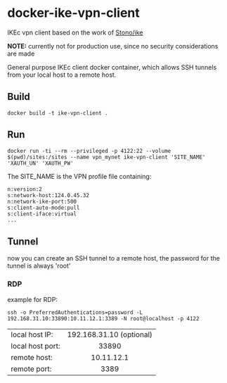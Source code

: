 # docker-ike-vpn-client
IKEc vpn client based on the work of [Stono/ike](https://github.com/Stono/ike)

**NOTE:** currently not for production use, since no security considerations are made

General purpose IKEc client docker container, which allows SSH tunnels from your local host to a remote host.

## Build

    docker build -t ike-vpn-client .

## Run

    docker run -ti --rm --privileged -p 4122:22 --volume $(pwd)/sites:/sites --name vpn_mynet ike-vpn-client 'SITE_NAME' 'XAUTH_UN' 'XAUTH_PW'

The SITE_NAME is the VPN profile file containing:

    n:version:2
    s:network-host:124.0.45.32
    n:network-ike-port:500
    s:client-auto-mode:pull
    s:client-iface:virtual
    ...


## Tunnel
now you can create an SSH tunnel to a remote host, the password for the tunnel is always 'root'

### RDP
example for RDP:

    ssh -o PreferredAuthentications=password -L 192.168.31.10:33890:10.11.12.1:3389 -N root@localhost -p 4122

|                 |                          |
| --------------- |:------------------------:|
| local host IP:  | 192.168.31.10 (optional) |
| local host port:| 33890                    |
| remote host:    | 10.11.12.1               |
| remote port:    | 3389                     |


